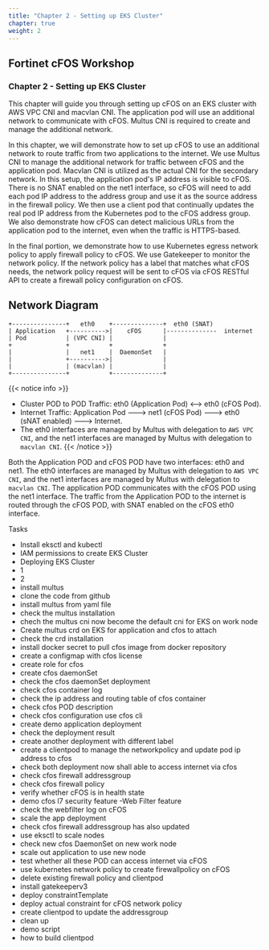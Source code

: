 ```yaml
---
title: "Chapter 2 - Setting up EKS Cluster"
chapter: true
weight: 2
---
```


## Fortinet cFOS Workshop

### Chapter 2 - Setting up EKS Cluster

This chapter will guide you through setting up cFOS on an EKS cluster with AWS VPC CNI and macvlan CNI. The application pod will use an additional network to communicate with cFOS. Multus CNI is required to create and manage the additional network.

In this chapter, we will demonstrate how to set up cFOS to use an additional network to route traffic from two applications to the internet. We use Multus CNI to manage the additional network for traffic between cFOS and the application pod. Macvlan CNI is utilized as the actual CNI for the secondary network. In this setup, the application pod's IP address is visible to cFOS. There is no SNAT enabled on the net1 interface, so cFOS will need to add each pod IP address to the address group and use it as the source address in the firewall policy. We then use a client pod that continually updates the real pod IP address from the Kubernetes pod to the cFOS address group. We also demonstrate how cFOS can detect malicious URLs from the application pod to the internet, even when the traffic is HTTPS-based.

In the final portion, we demonstrate how to use Kubernetes egress network policy to apply firewall policy to cFOS. We use Gatekeeper to monitor the network policy. If the network policy has a label that matches what cFOS needs, the network policy request will be sent to cFOS via cFOS RESTful API to create a firewall policy configuration on cFOS.

## Network Diagram
```stl
+---------------+   eth0    +--------------+  eth0 (SNAT)           
| Application   +---------->|    cFOS      |--------------  internet 
| Pod           | (VPC CNI) |              |  
+               +           +              +          
|               |   net1    |  DaemonSet   | 
|               +---------->|              |
|               | (macvlan) |              |
+---------------+           +--------------+ 
```
{{< notice info >}}
* Cluster POD to POD Traffic: eth0 (Application Pod) <--> eth0 (cFOS Pod).
* Internet Traffic: Application Pod ---> net1 (cFOS Pod) ---> eth0 (sNAT enabled) ---> Internet.
* The eth0 interfaces are managed by Multus with delegation to `AWS VPC CNI`, and the net1 interfaces are managed by Multus with delegation to `macvlan CNI`.
{{< /notice >}}

Both the Application POD and cFOS POD have two interfaces: eth0 and net1. The eth0 interfaces are managed by Multus with delegation to `AWS VPC CNI`, and the net1 interfaces are managed by Multus with delegation to `macvlan CNI`. The application POD communicates with the cFOS POD using the net1 interface. The traffic from the Application POD to the internet is routed through the cFOS POD, with SNAT enabled on the cFOS eth0 interface.


Tasks

* Install eksctl and kubectl
* IAM permissions to create EKS Cluster
* Deploying EKS Cluster
* 1
* 2
* install multus
* clone the code from github
* install multus from yaml file
* check the multus installation
* chech the multus cni now become the default cni for EKS on work node
* Create multus crd on EKS for application and cfos to attach
* check the crd installation
* install docker secret to pull cfos image from docker repository
* create a configmap with cfos license
* create role for cfos
* create cfos daemonSet
* check the cfos daemonSet deployment
* check cfos container log
* check the ip address and routing table of cfos container
* check cfos POD description
* check cfos configuration use cfos cli
* create demo application deployment
* check the deployment result
* create another deployment with different label
* create a clientpod to manage the networkpolicy and update pod ip address to cfos
* check both deployment now shall able to access internet via cfos
* check cfos firewall addressgroup
* check cfos firewall policy
* verify whether cFOS is in health state
* demo cfos l7 security feature -Web Filter feature
* check the webfilter log on cFOS
* scale the app deployment
* check cfos firewall addressgroup has also updated
* use eksctl to scale nodes
* check new cfos DaemonSet on new work node
* scale out application to use new node
* test whether all these POD can access internet via cFOS
* use kubernetes network policy to create firewallpolicy on cFOS
* delete existing firewall policy and clientpod
* install gatekeeperv3
* deploy constraintTemplate
* deploy actual constraint for cFOS network policy
* create clientpod to update the addressgroup
* clean up
* demo script
* how to build clientpod